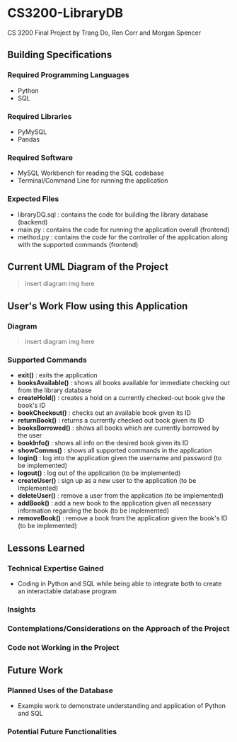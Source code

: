 # CS3200-LibraryDB
CS 3200 Final Project by Trang Do, Ren Corr and Morgan Spencer

## Building Specifications
### Required Programming Languages
- Python
- SQL
### Required Libraries
- PyMySQL
- Pandas

### Required Software
- MySQL Workbench for reading the SQL codebase
- Terminal/Command Line for running the application

### Expected Files
- libraryDQ.sql : contains the code for building the library database (backend)
- main.py : contains the code for running the application overall (frontend)
- method.py : contains the code for the controller of the application along with the supported commands (frontend)

## Current UML Diagram of the Project
> insert diagram img here

## User's Work Flow using this Application
### Diagram
> insert diagram img here

### Supported Commands
- **exit()** : exits the application
- **booksAvailable()** : shows all books available for immediate checking out from the library database
- **createHold()** : creates a hold on a currently checked-out book give the book's ID
- **bookCheckout()** : checks out an available book given its ID
- **returnBook()** : returns a currently checked out book given its ID
- **booksBorrowed()** : shows all books which are currently borrowed by the user
- **bookInfo()** : shows all info on the desired book given its ID
- **showComms()** : shows all supported commands in the application
- **login()** : log into the application given the username and password (to be implemented)
- **logout()** : log out of the application (to be implemented)
- **createUser()** : sign up as a new user to the application (to be implemented)
- **deleteUser()** : remove a user from the application (to be implemented)
- **addBook()** : add a new book to the application given all necessary information regarding the book (to be implemented)
- **removeBook()** : remove a book from the application given the book's ID (to be implemented)

## Lessons Learned
### Technical Expertise Gained
- Coding in Python and SQL while being able to integrate both to create an interactable database program

### Insights

### Contemplations/Considerations on the Approach of the Project

### Code not Working in the Project

## Future Work
### Planned Uses of the Database
- Example work to demonstrate understanding and application of Python and SQL

### Potential Future Functionalities

